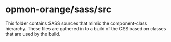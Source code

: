 # opmon-orange/sass/src

This folder contains SASS sources that mimic the component-class hierarchy. These files
are gathered in to a build of the CSS based on classes that are used by the build.
